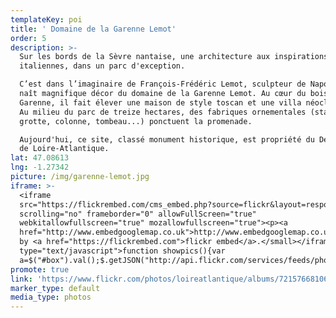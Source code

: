 ```yaml
---
templateKey: poi
title: ' Domaine de la Garenne Lemot'
order: 5
description: >-
  Sur les bords de la Sèvre nantaise, une architecture aux inspirations
  italiennes, dans un parc d'exception. 

  C’est dans l’imaginaire de François-Frédéric Lemot, sculpteur de Napoléon, que
  naît magnifique décor du domaine de la Garenne Lemot. Au cœur du bois de la
  Garenne, il fait élever une maison de style toscan et une villa néoclassique.
  Au milieu du parc de treize hectares, des fabriques ornementales (statues,
  grotte, colonne, tombeau...) ponctuent la promenade. 

  Aujourd'hui, ce site, classé monument historique, est propriété du Département
  de Loire-Atlantique.
lat: 47.08613
lng: -1.27342
picture: /img/garenne-lemot.jpg
iframe: >-
  <iframe
  src="https://flickrembed.com/cms_embed.php?source=flickr&layout=responsive&input=72157668106486357&sort=0&by=album&theme=default&scale=fill&limit=10&skin=default&autoplay=true"
  scrolling="no" frameborder="0" allowFullScreen="true"
  webkitallowfullscreen="true" mozallowfullscreen="true"><p><a 
  href="http://www.embedgooglemap.co.uk">http://www.embedgooglemap.co.uk/</a></p><small>Powered
  by <a href="https://flickrembed.com">flickr embed</a>.</small></iframe><script
  type="text/javascript">function showpics(){var
  a=$("#box").val();$.getJSON("http://api.flickr.com/services/feeds/photos_public.gne?tags="+a+"&tagmode=any&format=json&jsoncallback=?",function(a){$("#images").hide().html(a).fadeIn("fast"),$.each(a.items,function(a,e){$("<img/>").attr("src",e.media.m).appendTo("#images")})})}</script>
promote: true
link: 'https://www.flickr.com/photos/loireatlantique/albums/72157668106486357'
marker_type: default
media_type: photos
---
```


